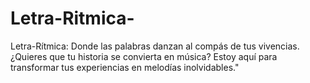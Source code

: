# Letra-Ritmica-
Letra-Rítmica: Donde las palabras danzan al compás de tus vivencias. ¿Quieres que tu historia se convierta en música? Estoy aquí para transformar tus experiencias en melodías inolvidables."
